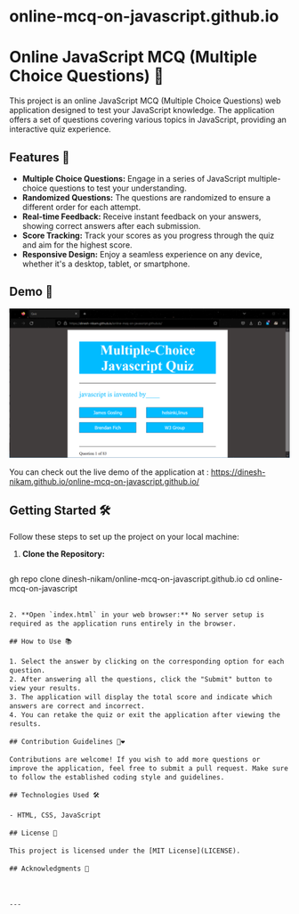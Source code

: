 # online-mcq-on-javascript.github.io


# Online JavaScript MCQ (Multiple Choice Questions) 📝

This project is an online JavaScript MCQ (Multiple Choice Questions) web application designed to test your JavaScript knowledge. The application offers a set of questions covering various topics in JavaScript, providing an interactive quiz experience.

## Features 🚀

- **Multiple Choice Questions:** Engage in a series of JavaScript multiple-choice questions to test your understanding.
- **Randomized Questions:** The questions are randomized to ensure a different order for each attempt.
- **Real-time Feedback:** Receive instant feedback on your answers, showing correct answers after each submission.
- **Score Tracking:** Track your scores as you progress through the quiz and aim for the highest score.
- **Responsive Design:** Enjoy a seamless experience on any device, whether it's a desktop, tablet, or smartphone.

## Demo 🎥

![Alt Text](Demo.png)

You can check out the live demo of the application at : https://dinesh-nikam.github.io/online-mcq-on-javascript.github.io/

## Getting Started 🛠️

Follow these steps to set up the project on your local machine:

1. **Clone the Repository:**
   ```bash
  gh repo clone dinesh-nikam/online-mcq-on-javascript.github.io
   cd online-mcq-on-javascript
   ```

2. **Open `index.html` in your web browser:** No server setup is required as the application runs entirely in the browser.

## How to Use 📚

1. Select the answer by clicking on the corresponding option for each question.
2. After answering all the questions, click the "Submit" button to view your results.
3. The application will display the total score and indicate which answers are correct and incorrect.
4. You can retake the quiz or exit the application after viewing the results.

## Contribution Guidelines 🤝❤️

Contributions are welcome! If you wish to add more questions or improve the application, feel free to submit a pull request. Make sure to follow the established coding style and guidelines.

## Technologies Used 🛠️

- HTML, CSS, JavaScript

## License 📄

This project is licensed under the [MIT License](LICENSE).

## Acknowledgments 🙏



---

